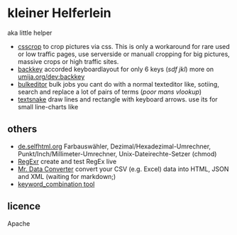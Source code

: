 # kleiner Helferlein 

aka little helper

* [csscrop](http://klml.github.com/kh/csscrop.html) to crop pictures via css. This is only a workaround for rare used or low traffic pages, use serverside or manuall cropping for big pictures, massive crops or high traffic sites.
* [backkey](http://klml.github.com/kh/backkey.html) accorded keyboardlayout for only 6 keys (*sdf jkl*) more on [umija.org/dev:backkey](http://umija.org/dev%3Abackkey)
* [bulkeditor](http://klml.github.com/kh/bulkeditor.html) bulk jobs you cant do with a normal texteditor like, sotiing, search and replace a lot of pairs of terms (*poor mans vlookup*)
* [textsnake](http://klml.github.com/kh/textsnake.html) draw lines and rectangle with keyboard arrows. use its for small line-charts like 


## others

* [de.selfhtml.org](http://de.selfhtml.org/helferlein/index.htm)  Farbauswähler, Dezimal/Hexadezimal-Umrechner, Punkt/Inch/Millimeter-Umrechner, Unix-Dateirechte-Setzer (chmod)
* [RegExr](http://gskinner.com/RegExr/) create and test RegEx live
* [Mr. Data Converter](http://www.shancarter.com/data_converter/) convert your CSV (e.g. Excel) data into HTML, JSON and XML (waiting for markdown;)
* [keyword_combination tool](http://midgets.dsquare.de/keyword_combination.php)

 

## licence

Apache
